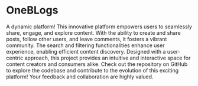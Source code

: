 # OneBLogs
A dynamic platform! This innovative platform empowers users to seamlessly share, engage, and explore content. With the ability to create and share posts, follow other users, and leave comments, it fosters a vibrant community. The search and filtering functionalities enhance user experience, enabling efficient content discovery. Designed with a user-centric approach, this project provides an intuitive and interactive space for content creators and consumers alike. Check out the repository on GitHub to explore the codebase and contribute to the evolution of this exciting platform! Your feedback and collaboration are highly valued.

